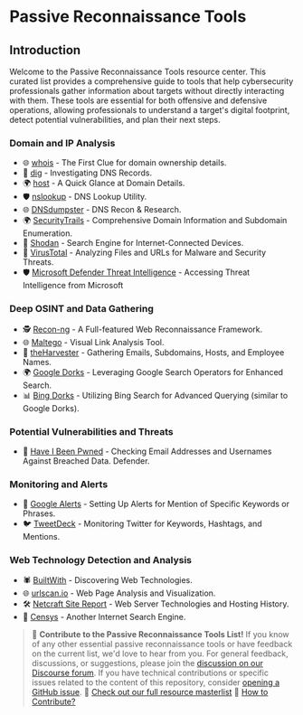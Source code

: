 # Passive Reconnaissance Tools

## Introduction

Welcome to the Passive Reconnaissance Tools resource center. This curated list provides a comprehensive guide to tools that help cybersecurity professionals gather information about targets without directly interacting with them. These tools are essential for both offensive and defensive operations, allowing professionals to understand a target's digital footprint, detect potential vulnerabilities, and plan their next steps.

### Domain and IP Analysis

* 🌐 [whois](https://www.iana.org/whois) - The First Clue for domain ownership details.
* 📡 [dig](https://linux.die.net/man/1/dig) - Investigating DNS Records.
* 🌍 [host](https://linux.die.net/man/1/host) - A Quick Glance at Domain Details.
* 🛡️ [nslookup](https://docs.microsoft.com/en-us/windows-server/administration/windows-commands/nslookup) - DNS Lookup Utility.
* 🌐 [DNSdumpster](https://dnsdumpster.com/) - DNS Recon & Research.
* 🌍 [SecurityTrails](https://securitytrails.com/) - Comprehensive Domain Information and Subdomain Enumeration.
* 🔎 [Shodan](https://www.shodan.io/) - Search Engine for Internet-Connected Devices.
* 🦠 [VirusTotal](https://www.virustotal.com/) - Analyzing Files and URLs for Malware and Security Threats.
* 🛡️ [Microsoft Defender Threat Intelligence](https://ti.defender.microsoft.com/) - Accessing Threat Intelligence from Microsoft 

### Deep OSINT and Data Gathering

* 🕵️ [Recon-ng](https://github.com/lanmaster53/recon-ng) - A Full-featured Web Reconnaissance Framework.
* 🌐 [Maltego](https://www.maltego.com/) - Visual Link Analysis Tool.
* 📡 [theHarvester](https://github.com/laramies/theHarvester) - Gathering Emails, Subdomains, Hosts, and Employee Names.
* 🌍 [Google Dorks](https://www.exploit-db.com/google-hacking-database) - Leveraging Google Search Operators for Enhanced Search.
* 📊 [Bing Dorks](https://www.bing.com/) - Utilizing Bing Search for Advanced Querying (similar to Google Dorks).

### Potential Vulnerabilities and Threats

* 🚫 [Have I Been Pwned](https://haveibeenpwned.com/) - Checking Email Addresses and Usernames Against Breached Data.
Defender.

### Monitoring and Alerts

* 🚨 [Google Alerts](https://www.google.com/alerts) - Setting Up Alerts for Mention of Specific Keywords or Phrases.
* 🐦 [TweetDeck](https://tweetdeck.twitter.com/) - Monitoring Twitter for Keywords, Hashtags, and Mentions.
  
### Web Technology Detection and Analysis

* 🕷️ [BuiltWith](https://builtwith.com/) - Discovering Web Technologies.
* 🌐 [urlscan.io](https://urlscan.io/) - Web Page Analysis and Visualization.
* 🛠️ [Netcraft Site Report](https://www.netcraft.com/) - Web Server Technologies and Hosting History.
* 📡 [Censys](https://censys.io/) - Another Internet Search Engine.

> 💬 **Contribute to the Passive Reconnaissance Tools List!**
> If you know of any other essential passive reconnaissance tools or have feedback on the current list, we'd love to hear from you. For general feedback, discussions, or suggestions, please join the [discussion on our Discourse forum](https://community.crushingsecurity.com/t/passive-reconnaissance-tools-discussion/123). If you have technical contributions or specific issues related to the content of this repository, consider [opening a GitHub issue](https://github.com/crushing-security/Crushing-Security-Community/issues).
>🔗 [Check out our full resource masterlist](https://community.crushingsecurity.com/t/comunity-resource-masterlist/90)
>📖 [How to Contribute?](https://community.crushingsecurity.com/t/about-the-resources-category/84)
